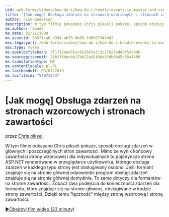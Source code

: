 ```yaml
---
uid: web-forms/videos/how-do-i/how-do-i-handle-events-in-master-and-content-pages
title: '[Jak mogę] Obsługa zdarzeń na stronach wzorcowych i stronach zawartości | Dokumentacja firmy Microsoft'
author: rick-anderson
description: W tym filmie pokazano Chris pikseli pokaże, sposób obsługi zdarzeń w głównych i poszczególnych stron zawartości. Mimo że wynik końcowy ntekstowe głównego i dla indywidualnych...
ms.author: riande
ms.date: 02/21/2008
ms.assetid: 9b5f1ca6-b394-4b33-8b60-fd0587341482
msc.legacyurl: /web-forms/videos/how-do-i/how-do-i-handle-events-in-master-and-content-pages
msc.type: video
ms.openlocfilehash: 5f1711aed761c012663a2c3c17623eddbf53a99b
ms.sourcegitcommit: 24b1f6decbb17bb22a45166e5fdb0845c65af498
ms.translationtype: MT
ms.contentlocale: pl-PL
ms.lasthandoff: 03/01/2019
ms.locfileid: "57071543"
---
```

<a name="how-do-i-handle-events-in-master-and-content-pages"></a>[Jak mogę] Obsługa zdarzeń na stronach wzorcowych i stronach zawartości
====================
przez [Chris pikseli](https://twitter.com/chrispels)

W tym filmie pokazano Chris pikseli pokaże, sposób obsługi zdarzeń w głównych i poszczególnych stron zawartości. Mimo że wynik końcowy zawartości strony wzorcowej i dla indywidualnych to pojedyncza strona ASP.NET renderowane w przeglądarce użytkownika, którego obsługa zdarzeń w każdego typu strony jest obsługiwany osobno. Jeśli formant znajduje się na stronie głównej odpowiedni program obsługi zdarzeń znajduje się na stronie głównej domyślnie. To samo dotyczy dla formantów na stronie zawartości. Zobacz dwa podejścia do konieczności zdarzeń dla formantu, który znajduje się na stronie głównej, obsługiwane w kodzie strony zawartości. Dzięki temu "łączność" między stronę wzorcową i stronę zawartości.

[&#9654;Obejrzyj film wideo (23 minuty)](https://channel9.msdn.com/Blogs/ASP-NET-Site-Videos/how-do-i-handle-events-in-master-and-content-pages)
